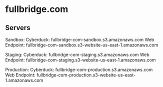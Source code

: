 # fullbridge.com

## Servers
Sandbox: 
Cyberduck: fullbridge-com-sandbox.s3.amazonaws.com
Web Endpoint: fullbridge-com-sandbox.s3-website-us-east-1.amazonaws.com

Staging:
Cyberduck: fullbridge-com-staging.s3.amazonaws.com
Web Endpoint: fullbridge-com-staging.s3-website-us-east-1.amazonaws.com

Production:
Cyberduck: fullbridge-com-production.s3.amazonaws.com
Web Endpoint: fullbridge-com-production.s3-website-us-east-1.amazonaws.com
